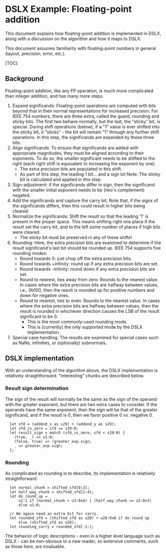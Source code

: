 # DSLX Example: Floating-point addition

This document explains how floating-point addition is implemented in DSLX, along
with a discussion on the algorithm and how it maps to DSLX.

This document assumes familiarity with floating-point numbers in general
(layout, precision, error, etc.).

[TOC]

## Background

Floating-point addition, like any FP operation, is much more complicated than
integer addition, and has many more steps.

1.  Expand significands: Floating-point operations are computed with bits beyond
    that in their normal representations for increased precision. For IEEE 754
    numbers, there are three extra, called the guard, rounding and sticky bits.
    The first two behave normally, but the last, the "sticky" bit, is special.
    During shift operations (below), if a "1" value is ever shifted into the
    sticky bit, it "sticks" - the bit will remain "1" through any further shift
    operations. In this step, the significands are expanded by these three bits.
1.  Align significands: To ensure that significands are added with appropriate
    magnitudes, they must be aligned according to their exponents. To do so, the
    smaller significant needs to be shifted to the right (each right shift is
    equivalent to increasing the exponent by one).
    -   The extra precision bits are populated in this shift.
    -   As part of this step, the leading 1 bit... and a sign bit Note: The
        sticky bit is calculated and applied in this step.
1.  Sign-adjustment: if the significands differ in sign, then the significand
    with the smaller initial exponent needs to be (two's complement) negated.
1.  Add the significands and capture the carry bit. Note that, if the signs of
    the significands differs, then this could result in higher bits being
    cleared.
1.  Normalize the significands: Shift the result so that the leading '1' is
    present in the proper space. This means shifting right one place if the
    result set the carry bit, and to the left some number of places if high bits
    were cleared.
    -   The sticky bit must be preserved in any of these shifts!
1.  Rounding: Here, the extra precision bits are examined to determine if the
    result significand's last bit should be rounded up. IEEE 754 supports five
    rounding modes:
    -   Round towards 0: just chop off the extra precision bits.
    -   Round towards +infinity: round up if any extra precision bits are set.
    -   Round towards -infinity: round down if any extra precision bits are set.
    -   Round to nearest, ties away from zero: Rounds to the nearest value. In
        cases where the extra precision bits are halfway between values, i.e.,
        0b100, then the result is rounded up for positive numbers and down for
        negative ones.
    -   Round to nearest, ties to even: Rounds to the nearest value. In cases
        where the extra precision bits are halfway between values, then the
        result is rounded in whichever direction causes the LSB of the result
        significant to be 0.
        -   This is the most commonly-used rounding mode.
        -   This is [currently] the only supported mode by the DSLX
            implementation.
1.  Special case handling: The results are examined for special cases such as
    NaNs, infinities, or (optionally) subnormals.

## DSLX implementation

With an understanding of the algorithm above, the DSLX implementation is
relatively straightforward. "Interesting" chunks are described below.

### Result sign determination

The sign of the result will normally be the same as the sign of the operand with
the greater exponent, but there are two extra cases to consider. If the operands
have the same exponent, then the sign will be that of the greater significand,
and if the result is 0, then we favor positive 0 vs. negative 0.

```
  let sfd = (addend_x as s29) + (addend_y as s29);
  let sfd_is_zero = sfd == s29:0;
  let result_sign = match (sfd_is_zero, sfd < s29:0) {
    (true, _) => u1:0;
    (false, true) => !greater_exp.sign;
    _ => greater_exp.sign;
  };
```

### Rounding

As complicated as rounding is to describe, its implementation is relatively
straightforward.

```
  let normal_chunk = shifted_sfd[0:3];
  let half_way_chunk = shifted_sfd[2:4];
  let do_round_up =
      u1:1 if (normal_chunk > u3:0x4) | (half_way_chunk == u2:0x3)
      else u1:0;

  // We again need an extra bit for carry.
  let rounded_sfd = (shifted_sfd as u28) + u28:0x8 if do_round_up
      else (shifted_sfd as u28);
  let rounding_carry = rounded_sfd[-1:];
```

The behavior of logic descriptions - even in a higher level language such as
DSLX - can be non-obvious to a new reader, so extensive comments, such as those
here, are invaluable.
